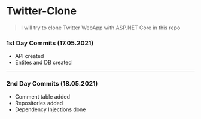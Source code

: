 # Twitter-Clone
> I will try to clone Twitter WebApp with ASP.NET Core in this repo

### 1st Day Commits (17.05.2021)
- API created
- Entites and DB created

---
### 2nd Day Commits (18.05.2021)
- Comment table added
- Repositories added
- Dependency Injections done
